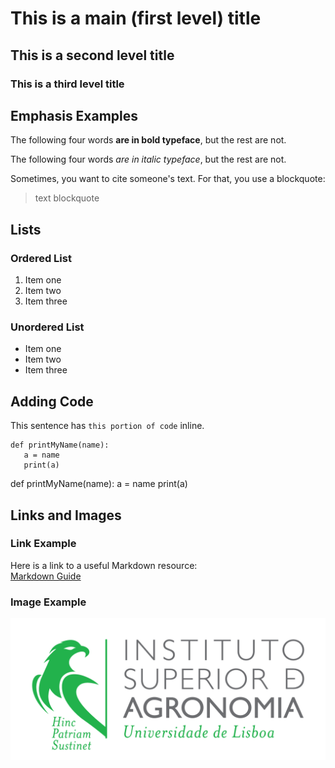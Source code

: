 # This is a main (first level) title
## This is a second level title
### This is a third level title
## Emphasis Examples

The following four words **are in bold typeface**, but the rest are not.

The following four words *are in italic typeface*, but the rest are not.

Sometimes, you want to cite someone's text. For that, you use a blockquote:
> text blockquote

## Lists
### Ordered List
1. Item one
2. Item two
3. Item three

### Unordered List
- Item one
- Item two
- Item three

## Adding Code
This sentence has `this portion of code` inline.
```
def printMyName(name):
   a = name
   print(a)
```

def printMyName(name):
   a = name
   print(a)

## Links and Images

### Link Example
Here is a link to a useful Markdown resource:  
[Markdown Guide](https://www.markdownguide.org/)

### Image Example
![Logo do ISA](./images/LogoISA.png)
